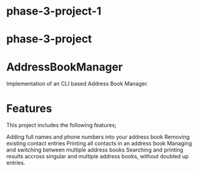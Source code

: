 # phase-3-project-1
# phase-3-project

# AddressBookManager
Implementation of an CLI based Address Book Manager.

# Features
This project includes the following features;

Adding full names and phone numbers into your address book
Removing existing contact entries
Printing all contacts in an address book
Managing and switching between multiple address books
Searching and printing results accross singular and multiple address books, without doubled up entries.